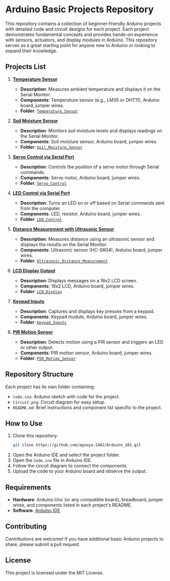 # Arduino Basic Projects Repository

This repository contains a collection of beginner-friendly Arduino projects with detailed code and circuit designs for each project. Each project demonstrates fundamental concepts and provides hands-on experience with sensors, actuators, and display modules in Arduino. This repository serves as a great starting point for anyone new to Arduino or looking to expand their knowledge.

## Projects List

1. **[Temperature Sensor](./Temperature_1)**
   - **Description**: Measures ambient temperature and displays it on the Serial Monitor.
   - **Components**: Temperature sensor (e.g., LM35 or DHT11), Arduino board, jumper wires.
   - **Folder**: [`Temperature_Sensor`](./Temperature_1)
   
2. **[Soil Moisture Sensor](./Moisture_1)**
   - **Description**: Monitors soil moisture levels and displays readings on the Serial Monitor.
   - **Components**: Soil moisture sensor, Arduino board, jumper wires.
   - **Folder**: [`Soil_Moisture_Sensor`](./Moisture_1)
   
3. **[Servo Control via Serial Port](./Servo_1)**
   - **Description**: Controls the position of a servo motor through Serial commands.
   - **Components**: Servo motor, Arduino board, jumper wires.
   - **Folder**: [`Servo_Control`](./Servo_1)
   
4. **[LED Control via Serial Port](./LED_1)**
   - **Description**: Turns an LED on or off based on Serial commands sent from the computer.
   - **Components**: LED, resistor, Arduino board, jumper wires.
   - **Folder**: [`LED_Control`](./LED_1)
   
5. **[Distance Measurement with Ultrasonic Sensor](./Distance-Measure)**
   - **Description**: Measures distance using an ultrasonic sensor and displays the results on the Serial Monitor.
   - **Components**: Ultrasonic sensor (HC-SR04), Arduino board, jumper wires.
   - **Folder**: [`Ultrasonic_Distance_Measurement`](./Distance-Measure)
   
6. **[LCD Display Output](./LCD_1)**
   - **Description**: Displays messages on a 16x2 LCD screen.
   - **Components**: 16x2 LCD, Arduino board, jumper wires.
   - **Folder**: [`LCD_Display`](./LCD_1)
   
7. **[Keypad Inputs](./Keypad_1)**
   - **Description**: Captures and displays key presses from a keypad.
   - **Components**: Keypad module, Arduino board, jumper wires.
   - **Folder**: [`Keypad_Inputs`](./Keypad_1)
   
8. **[PIR Motion Sensor](./MotionSensor_1)**
   - **Description**: Detects motion using a PIR sensor and triggers an LED or other output.
   - **Components**: PIR motion sensor, Arduino board, jumper wires.
   - **Folder**: [`PIR_Motion_Sensor`](./MotionSensor_1)

## Repository Structure

Each project has its own folder containing:
- `Code.ino`: Arduino sketch with code for the project.
- `Circuit.png`: Circuit diagram for easy setup.
- `README.md`: Brief instructions and component list specific to the project.

## How to Use

1. Clone this repository:
   ```bash
   git clone https://github.com/agneya-1402/Arduino_101.git
   ```
2. Open the Arduino IDE and select the project folder.
3. Open the `Code.ino` file in Arduino IDE.
4. Follow the circuit diagram to connect the components.
5. Upload the code to your Arduino board and observe the output.

## Requirements

- **Hardware**: Arduino Uno (or any compatible board), breadboard, jumper wires, and components listed in each project's README.
- **Software**: [Arduino IDE](https://www.arduino.cc/en/software)

## Contributing

Contributions are welcome! If you have additional basic Arduino projects to share, please submit a pull request.

## License

This project is licensed under the MIT License.
